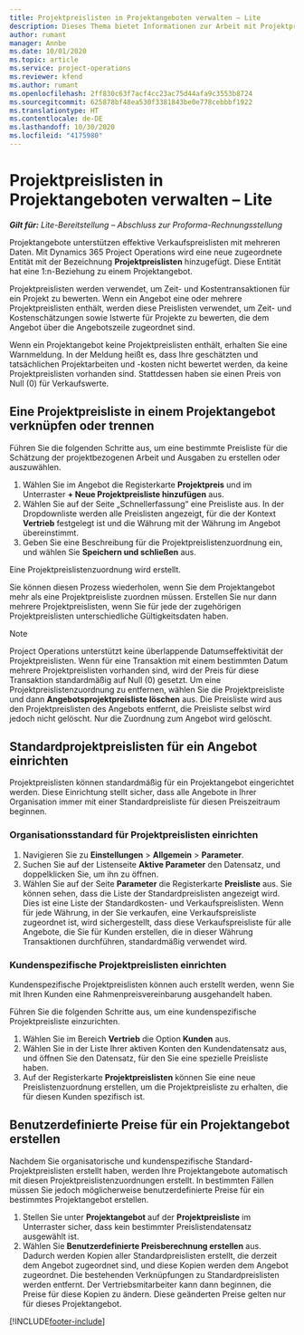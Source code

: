 ```yaml
---
title: Projektpreislisten in Projektangeboten verwalten – Lite
description: Dieses Thema bietet Informationen zur Arbeit mit Projektpreislisten in Angeboten. (Sales)
author: rumant
manager: Annbe
ms.date: 10/01/2020
ms.topic: article
ms.service: project-operations
ms.reviewer: kfend
ms.author: rumant
ms.openlocfilehash: 2ff830c63f7acf4cc23ac75d44afa9c3553b8724
ms.sourcegitcommit: 625878bf48ea530f3381843be0e778cebbbf1922
ms.translationtype: HT
ms.contentlocale: de-DE
ms.lasthandoff: 10/30/2020
ms.locfileid: "4175980"
---
```

# <a name="manage-project-price-lists-on-project-quotes---lite"></a>Projektpreislisten in Projektangeboten verwalten – Lite

_**Gilt für:** Lite-Bereitstellung – Abschluss zur Proforma-Rechnungsstellung_

Projektangebote unterstützen effektive Verkaufspreislisten mit mehreren Daten. Mit Dynamics 365 Project Operations wird eine neue zugeordnete Entität mit der Bezeichnung **Projektpreislisten** hinzugefügt. Diese Entität hat eine 1:n-Beziehung zu einem Projektangebot.

Projektpreislisten werden verwendet, um Zeit- und Kostentransaktionen für ein Projekt zu bewerten. Wenn ein Angebot eine oder mehrere Projektpreislisten enthält, werden diese Preislisten verwendet, um Zeit- und Kostenschätzungen sowie Istwerte für Projekte zu bewerten, die dem Angebot über die Angebotszeile zugeordnet sind.

Wenn ein Projektangebot keine Projektpreislisten enthält, erhalten Sie eine Warnmeldung. In der Meldung heißt es, dass Ihre geschätzten und tatsächlichen Projektarbeiten und -kosten nicht bewertet werden, da keine Projektpreislisten vorhanden sind. Stattdessen haben sie einen Preis von Null (0) für Verkaufswerte.

## <a name="associate-or-disassociate-a-project-price-list-on-a-project-quote"></a>Eine Projektpreisliste in einem Projektangebot verknüpfen oder trennen

Führen Sie die folgenden Schritte aus, um eine bestimmte Preisliste für die Schätzung der projektbezogenen Arbeit und Ausgaben zu erstellen oder auszuwählen.

1. Wählen Sie im Angebot die Registerkarte **Projektpreis** und im Unterraster **+ Neue Projektpreisliste hinzufügen** aus.
2. Wählen Sie auf der Seite „Schnellerfassung“ eine Preisliste aus. In der Dropdownliste werden alle Preislisten angezeigt, für die der Kontext **Vertrieb** festgelegt ist und die Währung mit der Währung im Angebot übereinstimmt.
4. Geben Sie eine Beschreibung für die Projektpreislistenzuordnung ein, und wählen Sie **Speichern und schließen** aus.

Eine Projektpreislistenzuordnung wird erstellt.

Sie können diesen Prozess wiederholen, wenn Sie dem Projektangebot mehr als eine Projektpreisliste zuordnen müssen. Erstellen Sie nur dann mehrere Projektpreislisten, wenn Sie für jede der zugehörigen Projektpreislisten unterschiedliche Gültigkeitsdaten haben.

> [!NOTE]
> Project Operations unterstützt keine überlappende Datumseffektivität der Projektpreislisten. Wenn für eine Transaktion mit einem bestimmten Datum mehrere Projektpreislisten vorhanden sind, wird der Preis für diese Transaktion standardmäßig auf Null (0) gesetzt.
Um eine Projektpreislistenzuordnung zu entfernen, wählen Sie die Projektpreisliste und dann **Angebotsprojektpreisliste löschen** aus. Die Preisliste wird aus den Projektpreislisten des Angebots entfernt, die Preisliste selbst wird jedoch nicht gelöscht. Nur die Zuordnung zum Angebot wird gelöscht.

## <a name="set-up-default-project-price-lists-on-a-quote"></a>Standardprojektpreislisten für ein Angebot einrichten

Projektpreislisten können standardmäßig für ein Projektangebot eingerichtet werden. Diese Einrichtung stellt sicher, dass alle Angebote in Ihrer Organisation immer mit einer Standardpreisliste für diesen Preiszeitraum beginnen.

### <a name="set-up-organizational-default-for-project-price-lists"></a>Organisationsstandard für Projektpreislisten einrichten

1. Navigieren Sie zu **Einstellungen** > **Allgemein** > **Parameter**.
2. Suchen Sie auf der Listenseite **Aktive Parameter** den Datensatz, und doppelklicken Sie, um ihn zu öffnen. 
3. Wählen Sie auf der Seite **Parameter** die Registerkarte **Preisliste** aus. Sie können sehen, dass die Liste der Standardpreislisten angezeigt wird. Dies ist eine Liste der Standardkosten- und Verkaufspreislisten. Wenn für jede Währung, in der Sie verkaufen, eine Verkaufspreisliste zugeordnet ist, wird sichergestellt, dass diese Verkaufspreisliste für alle Angebote, die Sie für Kunden erstellen, die in dieser Währung Transaktionen durchführen, standardmäßig verwendet wird.

### <a name="set-up-customer-specific-project-price-lists"></a>Kundenspezifische Projektpreislisten einrichten

Kundenspezifische Projektpreislisten können auch erstellt werden, wenn Sie mit Ihren Kunden eine Rahmenpreisvereinbarung ausgehandelt haben.

Führen Sie die folgenden Schritte aus, um eine kundenspezifische Projektpreisliste einzurichten.

1. Wählen Sie im Bereich **Vertrieb** die Option **Kunden** aus.
2. Wählen Sie in der Liste Ihrer aktiven Konten den Kundendatensatz aus, und öffnen Sie den Datensatz, für den Sie eine spezielle Preisliste haben.
3. Auf der Registerkarte **Projektpreislisten** können Sie eine neue Preislistenzuordnung erstellen, um die Projektpreisliste zu erhalten, die für diesen Kunden spezifisch ist.

## <a name="create-custom-pricing-on-a-project-quote"></a>Benutzerdefinierte Preise für ein Projektangebot erstellen

Nachdem Sie organisatorische und kundenspezifische Standard-Projektpreislisten erstellt haben, werden Ihre Projektangebote automatisch mit diesen Projektpreislistenzuordnungen erstellt. In bestimmten Fällen müssen Sie jedoch möglicherweise benutzerdefinierte Preise für ein bestimmtes Projektangebot erstellen. 

1. Stellen Sie unter **Projektangebot** auf der **Projektpreisliste** im Unterraster sicher, dass kein bestimmter Preislistendatensatz ausgewählt ist.
2. Wählen Sie **Benutzerdefinierte Preisberechnung erstellen** aus. Dadurch werden Kopien aller Standardpreislisten erstellt, die derzeit dem Angebot zugeordnet sind, und diese Kopien werden dem Angebot zugeordnet. Die bestehenden Verknüpfungen zu Standardpreislisten werden entfernt. Der Vertriebsmitarbeiter kann dann beginnen, die Preise für diese Kopien zu ändern. Diese geänderten Preise gelten nur für dieses Projektangebot.


[!INCLUDE[footer-include](../../includes/footer-banner.md)]
